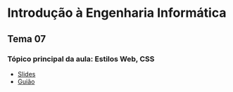 # Introdução à Engenharia Informática
## Tema 07
### Tópico principal da aula: Estilos Web, CSS

* [Slides](https://github.com/joaodmartins/LECI_1ano/blob/master/1semestre/IEI/tema07/tema-7-estilos-web.pdf)
* [Guião](https://github.com/joaodmartins/LECI_1ano/blob/master/1semestre/IEI/tema07/guide-7-css.pdf)

